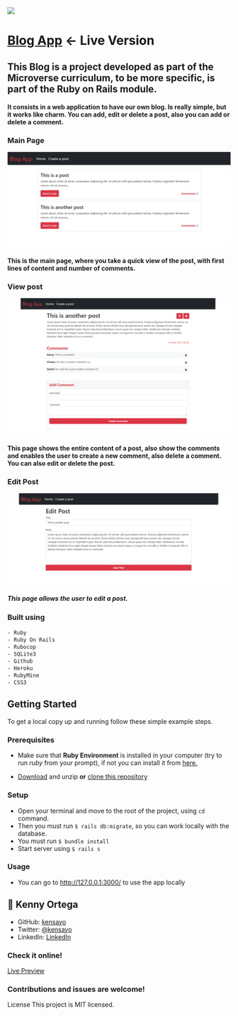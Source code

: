 ![](https://img.shields.io/badge/Microverse-blueviolet)

# [Blog App](https://kenny-blogapp.herokuapp.com/) <- Live Version

## This Blog is a project developed as part of the Microverse curriculum, to be more specific, is part of the Ruby on Rails module.

#### It consists in a web application to have our own blog. Is really simple, but it works like charm. You can add, edit or delete a post, also you can add or delete a comment.

### Main Page

![Screenshot](./screenshots/main.png)

#### This is the main page, where you take a quick view of the post, with first lines of content and number of comments.

### View post
![Screenshot](./screenshots/view-post.png)

#### This page shows the entire content of a post, also show the comments and enables the user to create a new comment, also delete a comment. You can also edit or delete the post.

### Edit Post
![Screenshot](./screenshots/edit-post.png)

##### This page allows the user to edit a post.

### Built using
    - Ruby
    - Ruby On Rails
    - Rubocop
    - SQLite3
    - Github
    - Heroku
    - RubyMine
    - CSS3

## Getting Started

To get a local copy up and running follow these simple example steps.

### Prerequisites

* Make sure that **Ruby Environment** is installed in your computer (try to run _ruby_ from your prompt), if not you can install it from [here.](https://www.ruby-lang.org/en/downloads/)

* [Download](https://github.com/kensayo/blogapp/archive/refs/heads/develop.zip) and unzip **or** [clone this repository](https://docs.github.com/es/github/creating-cloning-and-archiving-repositories/cloning-a-repository)


### Setup

- Open your terminal and move to the root of the project, using ```cd``` command.
- Then you must run ```$ rails db:migrate```, so you can work locally with the database.
- You must run ```$ bundle install```  
- Start server using ```$ rails s```

### Usage

- You can go to http://127.0.0.1:3000/ to use the app locally

## 👤 Kenny Ortega

- GitHub: [kensayo](https://github.com/kensayo)
- Twitter: [@kensayo](https://twitter.com/kensayo)
- LinkedIn: [LinkedIn](https://www.linkedin.com/in/kennyortega/)

### Check it online!

[Live Preview](https://kenny-blogapp.herokuapp.com/)

### Contributions and issues are welcome!

License
This project is MIT licensed.
